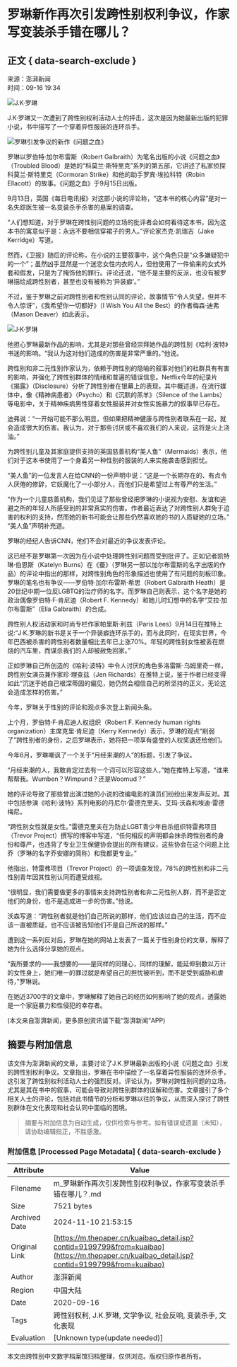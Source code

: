# 罗琳新作再次引发跨性别权利争议，作家写变装杀手错在哪儿？

## 正文 { data-search-exclude }


来源：澎湃新闻  
时间：09-16 19:34  

![J.K·罗琳](https://file.thepaper.cn/wap/v6/img/kb_zhaiyao.png) 

J.K·罗琳又一次遭到了跨性别权利活动人士的抨击，这次是因为她最新出版的犯罪小说，书中描写了一个穿着异性服装的连环杀手。

![罗琳引发争议的新作《问题之血》](https://imagecloud.thepaper.cn/thepaper/image/88/917/73.jpg)

罗琳以罗伯特·加尔布雷斯（Robert Galbraith）为笔名出版的小说《问题之血》（Troubled Blood）是她的“科莫兰·斯特里克”系列的第五部，它讲述了私家侦探科莫兰·斯特里克（Cormoran Strike）和他的助手罗宾·埃拉科特（Robin Ellacott）的故事。《问题之血》于9月15日出版。

9月13日，英国《每日电讯报》对这部小说的评论称，“这本书的核心内容”是对一名失踪医生被一名变装杀手杀害的悬案的调查。

“人们想知道，对于罗琳在跨性别问题的立场的批评者会如何看待这本书，因为这本书的寓意似乎是：永远不要相信穿裙子的男人。”评论家杰克·凯瑞吉（Jake Kerridge）写道。

然而，《卫报》随后的评论称，在小说的主要叙事中，这个角色只是“众多嫌疑犯中的一个”；虽然凶手显然是一个迷恋女性内衣的人，但他使用了一件偷来的女式外套和假发，只是为了掩饰他的罪行。评论还说，“他不是主要的反派，也没有被罗琳描绘成跨性别者，甚至也没有被称为‘异装癖’。”

不过，鉴于罗琳之前对跨性别者和性别认同的评论，故事情节“令人失望，但并不令人惊讶”，《我希望你一切都好》（I Wish You All the Best）的作者梅森·迪弗（Mason Deaver）如此表示。

![J·K·罗琳](https://imagecloud.thepaper.cn/thepaper/image/88/917/91.jpg)

他担心罗琳最新作品的影响，尤其是对那些曾经崇拜她作品的跨性别《哈利·波特》书迷的影响。“我认为这对他们造成的伤害是非常严重的。”他说。

跨性别和非二元性别作家认为，依赖于跨性别的隐喻的叙事对他们的社群具有有害的影响，并强化了跨性别群体的情绪和普遍的错误信息。Netflix今年的纪录片《揭露》（Disclosure）分析了跨性别者在银幕上的表现，其中概述道，在流行媒体中，像《精神病患者》（Psycho）和《沉默的羔羊》（Silence of the Lambs）等电影中，关于精神疾病男性穿着女性服装并对女性实施暴力的叙事早已存在。

迪弗说：“一开始可能不那么明显，但如果把精神健康与跨性别者联系在一起，就会造成很大的伤害。我认为，对于那些讨厌或不喜欢我们的人来说，这将是火上浇油。”

为跨性别儿童及其家庭提供支持的英国慈善机构“美人鱼”（Mermaids）表示，他们对于这本书使用了一个身着另一种性别的服装的人来实施袭击感到担忧。

“美人鱼”的一位发言人在给CNN的一份声明中说：“这是一个长期存在的、有点令人厌倦的修辞，它妖魔化了一小部分人，而他们只是希望过上有尊严的生活。”

“作为一个儿童慈善机构，我们见证了那些曾经把罗琳的小说视为安慰、友谊和逃避之所的年轻人所感受到的非常真实的伤害。作者最近表达了对跨性别人群免于迫害的权利的支持，然而她的新书可能会让那些仍然喜欢她的书的人质疑她的立场。” “美人鱼”声明补充道。

罗琳的经纪人告诉CNN，他们不会对最近的争议发表评论。

这已经不是罗琳第一次因为在小说中处理跨性别问题而受到批评了。正如记者凯特琳·伯恩斯（Katelyn Burns）在《蚕》（罗琳另一部以加尔布雷斯的名字出版的作品）的评论中指出的那样，对跨性别角色的形象描述也使用了有问题的刻板印象。罗琳的笔名也有争议——罗伯特·加尔布雷斯·希思（Robert Galbraith Heath）是20世纪中期一位反LGBTQ的治疗师的名字。而罗琳自己则表示，这个名字是她的政治偶像罗伯特·F·肯尼迪（Robert F. Kennedy）和她儿时幻想中的名字“艾拉·加尔布雷斯”（Ella Galbraith）的合成。

跨性别人权活动家和时尚专栏作家帕里斯·利兹（Paris Lees）9月14日在推特上说:“J·K.罗琳的新书是关于一个异装癖连环杀手的，而与此同时，在现实世界，今年巴西被杀害的跨性别者数量相比去年已上涨70%。年轻的跨性别女性被丢在燃烧的汽车里，而谋杀我们的人却被赦免回家。”

正如罗琳自己所创造的《哈利·波特》中令人讨厌的角色多洛雷斯·乌姆里奇一样，跨性别女演员兼作家珍·理查兹（Jen Richards）在推特上说，鉴于作者已经变得如此“沉迷于她自己根深蒂固的偏见，她仍然会相信自己的所坚持的正义，无论这会造成怎样的伤害。”

今年，罗琳关于性别的评论和观点多次登上新闻头条。

上个月，罗伯特·F·肯尼迪人权组织（Robert F. Kennedy human rights organization）主席克里·肯尼迪（Kerry Kennedy）表示，罗琳的观点“削弱了”跨性别者的身份，之后罗琳表示，她将把一项享有盛誉的人权奖退还给他们。

今年6月，罗琳嘲讽了一个关于“月经来潮的人”的标题，引发了争议。

“月经来潮的人，我敢肯定过去有一个词可以形容这些人，”她在推特上写道，“谁来帮帮我。Wumben？Wimpund？还是Woomud？”

她的评论导致了那些曾出演过她的小说的改编电影的演员们纷纷出来发声反对。其中包括参演《哈利·波特》系列电影的丹尼尔·雷德克里夫、艾玛·沃森和埃迪·雷德梅尼。

“跨性别女性就是女性。”雷德克里夫在为防止LGBT青少年自杀组织特雷弗项目（Trevor Project）撰写的博客中写道，“任何相反的声明都会抹杀跨性别者的身份和尊严，也违背了专业卫生保健协会提出的所有建议，这些协会在这个问题上比乔（罗琳的名字乔安娜的简称）和我都更专业。”

他指出，特雷弗项目（Trevor Project）的一项调查发现，78%的跨性别和非二元性别青年因其性别认同而遭受歧视。

“很明显，我们需要做更多的事情来支持跨性别者和非二元性别人群，而不是否定他们的身份，也不是造成进一步的伤害。”他说。

沃森写道：“跨性别者就是他们自己所说的那样，他们应该过自己的生活，而不应该一直被质疑，也不应该被告知他们不是自己所说的那样。”

遭到这一系列反对后，罗琳在她的网站上发表了一篇关于性别身份的文章，解释了她为什么选择分享她的观点。

“我所要求的——我想要的——是同样的同理心，同样的理解，能延伸到数以万计的女性身上，她们唯一的罪过就是希望自己的担忧被听到，而不是受到威胁和虐待，”罗琳说。

在她近3700字的文章中，罗琳解释了她自己的经历如何影响了她的观点，透露她是一个家庭暴力和性侵犯的幸存者。

(本文来自澎湃新闻，更多原创资讯请下载“澎湃新闻”APP)
<!-- tcd_original_link https://m.thepaper.cn/kuaibao_detail.jsp?contid=9199799&from=kuaibao -->
## 摘要与附加信息

<!-- tcd_abstract -->
该文件为澎湃新闻的文章，主要讨论了J.K.罗琳最新出版的小说《问题之血》引发的跨性别权利争议。文章指出，罗琳在书中描绘了一名穿着异性服装的连环杀手，这引发了跨性别权利活动人士的强烈反对。评论认为，罗琳对跨性别问题的立场，尤其是其在书中的叙事，可能会导致对跨性别群体的误解和伤害。文章援引了多个相关人士的评论，包括对此书情节的分析和罗琳以往的争议，从而深入探讨了跨性别群体在文化表现和社会认同中面临的困境。
<!-- tcd_abstract_end -->

> 摘要与附加信息为自动生成，仅供检索与参考。如有错误或遗漏（未知），请协助编辑指正，不胜感激。

### 附加信息 [Processed Page Metadata] { data-search-exclude }

| Attribute       | Value                                  |
|-----------------|----------------------------------------|
| Filename        | m_罗琳新作再次引发跨性别权利争议，作家写变装杀手错在哪儿？.md                             |
| Size            | 7521 bytes                           |
| Archived Date   | 2024-11-10 21:53:15                             |
| Original Link   | [https://m.thepaper.cn/kuaibao_detail.jsp?contid=9199799&from=kuaibao](https://m.thepaper.cn/kuaibao_detail.jsp?contid=9199799&from=kuaibao)                       |
| Author          | 澎湃新闻                               |
| Region          | 中国大陆                               |
| Date            | 2020-09-16                                 |
| Tags            | 跨性别权利, J.K.罗琳, 文学争议, 社会反响, 变装杀手, 文化表现                                 |
| Evaluation            | [Unknown type(update needed)]                                 |
<!-- tcd_table_end -->

本文由跨性别中文数字档案馆归档整理，仅供浏览。版权归原作者所有。
